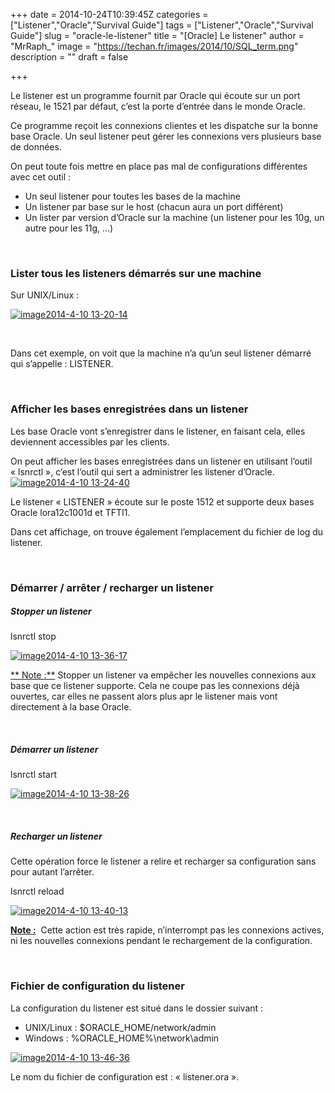 +++
date = 2014-10-24T10:39:45Z
categories = ["Listener","Oracle","Survival Guide"]
tags = ["Listener","Oracle","Survival Guide"]
slug = "oracle-le-listener"
title = "[Oracle] Le listener"
author = "MrRaph_"
image = "https://techan.fr/images/2014/10/SQL_term.png"
description = ""
draft = false

+++


Le listener est un programme fournit par Oracle qui écoute sur un port réseau, le 1521 par défaut, c’est la porte d’entrée dans le monde Oracle.  
  
 Ce programme reçoit les connexions clientes et les dispatche sur la bonne base Oracle. Un seul listener peut gérer les connexions vers plusieurs base de données.

On peut toute fois mettre en place pas mal de configurations différentes avec cet outil :

- Un seul listener pour toutes les bases de la machine
- Un listener par base sur le host (chacun aura un port différent)
- Un lister par version d’Oracle sur la machine (un listener pour les 10g, un autre pour les 11g, …)

 

### Lister tous les listeners démarrés sur une machine

Sur UNIX/Linux :

[![image2014-4-10 13-20-14](https://techan.fr/images/2014/10/image2014-4-10-13-20-14.png)](https://techan.fr/images/2014/10/image2014-4-10-13-20-14.png)

 

Dans cet exemple, on voit que la machine n’a qu’un seul listener démarré qui s’appelle : LISTENER.

 

### Afficher les bases enregistrées dans un listener

Les base Oracle vont s’enregistrer dans le listener, en faisant cela, elles deviennent accessibles par les clients.

On peut afficher les bases enregistrées dans un listener en utilisant l’outil « lsnrctl », c’est l’outil qui sert a administrer les listener d’Oracle.  
[![image2014-4-10 13-24-40](https://techan.fr/images/2014/10/image2014-4-10-13-24-40.png)](https://techan.fr/images/2014/10/image2014-4-10-13-24-40.png)

Le listener « LISTENER » écoute sur le poste 1512 et supporte deux bases Oracle lora12c1001d et TFTI1.

Dans cet affichage, on trouve également l’emplacement du fichier de log du listener.

 

### Démarrer / arrêter / recharger un listener

##### Stopper un listener

lsnrctl <LISTENER NAME> stop

[![image2014-4-10 13-36-17](https://techan.fr/images/2014/10/image2014-4-10-13-36-17.png)](https://techan.fr/images/2014/10/image2014-4-10-13-36-17.png)

<span style="text-decoration: underline;">** Note :**</span> Stopper un listener va empêcher les nouvelles connexions aux base que ce listener supporte. Cela ne coupe pas les connexions déjà ouvertes, car elles ne passent alors plus apr le listener mais vont directement à la base Oracle.

 

##### Démarrer un listener

lsnrctl <LISTENER NAME> start

[![image2014-4-10 13-38-26](https://techan.fr/images/2014/10/image2014-4-10-13-38-26.png)](https://techan.fr/images/2014/10/image2014-4-10-13-38-26.png)

 

##### Recharger un listener

Cette opération force le listener a relire et recharger sa configuration sans pour autant l’arrêter.

lsnrctl reload <LISTENER NAME>

[![image2014-4-10 13-40-13](https://techan.fr/images/2014/10/image2014-4-10-13-40-13.png)](https://techan.fr/images/2014/10/image2014-4-10-13-40-13.png)

<span style="text-decoration: underline;">**Note :**</span>  Cette action est très rapide, n’interrompt pas les connexions actives, ni les nouvelles connexions pendant le rechargement de la configuration.

 

### Fichier de configuration du listener

La configuration du listener est situé dans le dossier suivant :

- UNIX/Linux : $ORACLE_HOME/network/admin
- Windows : %ORACLE_HOME%\network\admin

[![image2014-4-10 13-46-36](https://techan.fr/images/2014/10/image2014-4-10-13-46-36.png)](https://techan.fr/images/2014/10/image2014-4-10-13-46-36.png)

Le nom du fichier de configuration est : « listener.ora ».


